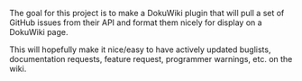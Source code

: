The goal for this project is to make a DokuWiki plugin that will pull a set of
GitHub issues from their API and format them nicely for display on a DokuWiki
page.

This will hopefully make it nice/easy to have actively updated buglists,
documentation requests, feature request, programmer warnings, etc. on the
wiki.
